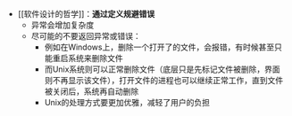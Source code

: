 - [[软件设计的哲学]]：**通过定义规避错误**
	- 异常会增加复杂度
	- 尽可能的不要返回异常或错误：
		- 例如在Windows上，删除一个打开了的文件，会报错，有时候甚至只能重启系统来删除文件
		- 而Unix系统则可以正常删除文件（底层只是先标记文件被删除，界面则不再显示该文件），打开文件的进程也可以继续正常工作，直到文件被关闭后，系统再自动删除
		- Unix的处理方式要更加优雅，减轻了用户的负担